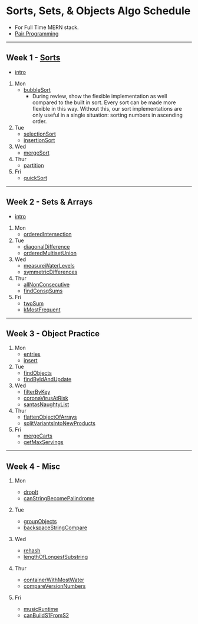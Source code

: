 # Sorts, Sets, & Objects Algo Schedule

- For Full Time MERN stack.
- [Pair Programming](../pair-programming.md)

---

## Week 1 - [Sorts](../src/sorts)

- [intro](../src/sorts/intro.md)

1. Mon
   - [bubbleSort](../src/sorts/bubbleSort/index.js)
     - During review, show the flexible implementation as well compared to the built in sort. Every sort can be made more flexible in this way. Without this, our sort implementations are only useful in a single situation: sorting numbers in ascending order.
2. Tue
   - [selectionSort](../src/sorts/selectionSort/index.js)
   - [insertionSort](../src/sorts/insertionSort/index.js)
3. Wed
   - [mergeSort](../src/sorts/mergeSort/index.js)
4. Thur
   - [partition](../src/sorts/partition/index.js)
5. Fri
   - [quickSort](../src/sorts/quickSort/index.js)

---

## Week 2 - Sets & Arrays

- [intro](../src/sets/intro.md)

1. Mon
   - [orderedIntersection](../src/sets/orderedIntersection/index.js)
2. Tue
   - [diagonalDifference](../src/arrays/diagonalDifference/index.js)
   - [orderedMultisetUnion](../src/sets/orderedMultisetUnion/index.js)
3. Wed
   - [measureWaterLevels](../src/arrays/measureWaterLevels/index.js)
   - [symmetricDifferences](../src/sets/symmetricDifferences/index.js)
4. Thur
   - [allNonConsecutive](../src/arrays/allNonConsecutive/index.js)
   - [findConsqSums](../src/arrays/findConsqSums/index.js)
5. Fri
   - [twoSum](../src/arrays/twoSum/index.js)
   - [kMostFrequent](../src/arrays/kMostFrequent/index.js)

---

## Week 3 - Object Practice

1. Mon
   - [entries](../src/recreated_methods/Object/entries/index.js)
   - [insert](../src/objects/insert/index.js)
2. Tue
   - [findObjects](../src/objects/findObjects/index.js)
   - [findByIdAndUpdate](../src/objects/findByIdAndUpdate/index.js)
3. Wed
   - [filterByKey](../src/objects/filterByKey/index.js)
   - [coronaVirusAtRisk](../src/objects/coronaVirusAtRisk/index.js)
   - [santasNaughtyList](../src/objects/santasNaughtyList/index.js)
4. Thur
   - [flattenObjectOfArrays](../src/fromJob/flattenObjectOfArrays/index.js)
   - [splitVariantsIntoNewProducts](../src/fromJob/splitVariantsIntoNewProducts/index.js)
5. Fri
   - [mergeCarts](../src/arrays/mergeCarts/index.js)
   - [getMaxServings](../src/objects/getMaxServings/index.js)

---

## Week 4 - Misc

1. Mon
   - [dropIt](../src/callbacks/dropIt/index.js)
   - [canStringBecomePalindrome](../src/strings/canStringBecomePalindrome/index.js)
2. Tue
   - [groupObjects](../src/objects/groupObjects/index.js)
   - [backspaceStringCompare](../src/strings/backspaceStringCompare/index.js)
3. Wed

   - [rehash](../src/strings/rehash/index.js)
   - [lengthOfLongestSubstring](../src/strings/lengthOfLongestSubstring/index.js)

4. Thur
   - [containerWithMostWater](../src/arrays/containerWithMostWater/index.js)
   - [compareVersionNumbers](../src/strings/compareVersionNumbers/index.js)
5. Fri
   - [musicRuntime](../src/amazon/musicRuntime/index.js)
   - [canBuildS1FromS2](../src/strings/canBuildS1FromS2/index.js)
